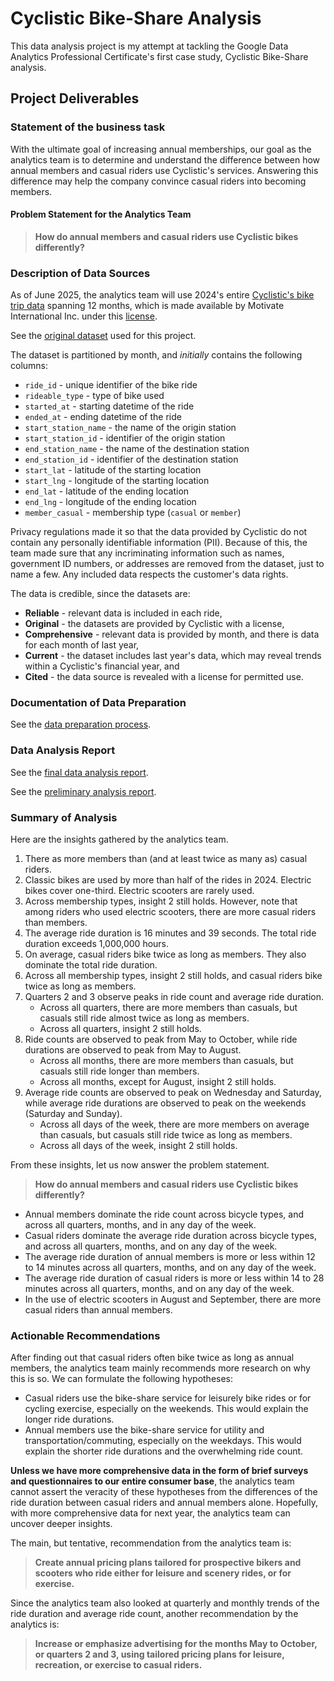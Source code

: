 # Cyclistic Bike-Share Analysis

This data analysis project is my attempt at tackling the Google Data Analytics Professional Certificate's first case study, Cyclistic Bike-Share analysis.

## Project Deliverables

### Statement of the business task

With the ultimate goal of increasing annual memberships, our goal as the analytics team is to determine and understand the difference between how annual members and casual riders use Cyclistic's services. Answering this difference may help the company convince casual riders into becoming members.

#### Problem Statement for the Analytics Team

> **How do annual members and casual riders use Cyclistic bikes differently?**

### Description of Data Sources

As of June 2025, the analytics team will use 2024's entire [Cyclistic's bike trip data](https://divvy-tripdata.s3.amazonaws.com/index.html) spanning 12 months, which is made available by Motivate International Inc. under this [license](https://www.divvybikes.com/data-license-agreement).

See the [original dataset](https://drive.google.com/file/d/16wliXSMBTFmEKHfyWIAZ914GubXTE1bR/view?usp=drive_link) used for this project.

The dataset is partitioned by month, and _initially_ contains the following columns:

-   `ride_id` - unique identifier of the bike ride
-   `rideable_type` - type of bike used
-   `started_at` - starting datetime of the ride
-   `ended_at` - ending datetime of the ride
-   `start_station_name` - the name of the origin station
-   `start_station_id` - identifier of the origin station
-   `end_station_name` - the name of the destination station
-   `end_station_id` - identifier of the destination station
-   `start_lat` - latitude of the starting location
-   `start_lng` - longitude of the starting location
-   `end_lat` - latitude of the ending location
-   `end_lng` - longitude of the ending location
-   `member_casual` - membership type (`casual` or `member`)

Privacy regulations made it so that the data provided by Cyclistic do not contain any personally identifiable information (PII). Because of this, the team made sure that any incriminating information such as names, government ID numbers, or addresses are removed from the dataset, just to name a few. Any included data respects the customer's data rights.

The data is credible, since the datasets are:

-   **Reliable** - relevant data is included in each ride,
-   **Original** - the datasets are provided by Cyclistic with a license,
-   **Comprehensive** - relevant data is provided by month, and there is data for each month of last year,
-   **Current** - the dataset includes last year's data, which may reveal trends within a Cyclistic's financial year, and
-   **Cited** - the data source is revealed with a license for permitted use.

### Documentation of Data Preparation

See the [data preparation process](./data_preparation.md).

### Data Analysis Report

See the [final data analysis report](./report/final_report.pdf).

See the [preliminary analysis report](./preliminary/preliminary_analysis.md).

### Summary of Analysis

Here are the insights gathered by the analytics team.

1. There as more members than (and at least twice as many as) casual riders.
2. Classic bikes are used by more than half of the rides in 2024. Electric bikes cover one-third. Electric scooters are rarely used.
3. Across membership types, insight 2 still holds. However, note that among riders who used electric scooters, there are more casual riders than members.
4. The average ride duration is 16 minutes and 39 seconds. The total ride duration exceeds 1,000,000 hours.
5. On average, casual riders bike twice as long as members. They also dominate the total ride duration.
6. Across all membership types, insight 2 still holds, and casual riders bike twice as long as members.
7. Quarters 2 and 3 observe peaks in ride count and average ride duration.
    - Across all quarters, there are more members than casuals, but casuals still ride almost twice as long as members.
    - Across all quarters, insight 2 still holds.
8. Ride counts are observed to peak from May to October, while ride durations are observed to peak from May to August.
    - Across all months, there are more members than casuals, but casuals still ride longer than members.
    - Across all months, except for August, insight 2 still holds.
9. Average ride counts are observed to peak on Wednesday and Saturday, while average ride durations are observed to peak on the weekends (Saturday and Sunday).
    - Across all days of the week, there are more members on average than casuals, but casuals still ride twice as long as members.
    - Across all days of the week, insight 2 still holds.

From these insights, let us now answer the problem statement.

> **How do annual members and casual riders use Cyclistic bikes differently?**

-   Annual members dominate the ride count across bicycle types, and across all quarters, months, and in any day of the week.
-   Casual riders dominate the average ride duration across bicycle types, and across all quarters, months, and on any day of the week.
-   The average ride duration of annual members is more or less within 12 to 14 minutes across all quarters, months, and on any day of the week.
-   The average ride duration of casual riders is more or less within 14 to 28 minutes across all quarters, months, and on any day of the week.
-   In the use of electric scooters in August and September, there are more casual riders than annual members.

### Actionable Recommendations

After finding out that casual riders often bike twice as long as annual members, the analytics team mainly recommends more research on why this is so. We can formulate the following hypotheses:

-   Casual riders use the bike-share service for leisurely bike rides or for cycling exercise, especially on the weekends. This would explain the longer ride durations.
-   Annual members use the bike-share service for utility and transportation/commuting, especially on the weekdays. This would explain the shorter ride durations and the overwhelming ride count.

**Unless we have more comprehensive data in the form of brief surveys and questionnaires to our entire consumer base**, the analytics team cannot assert the veracity of these hypotheses from the differences of the ride duration between casual riders and annual members alone. Hopefully, with more comprehensive data for next year, the analytics team can uncover deeper insights.

The main, but tentative, recommendation from the analytics team is:

> **Create annual pricing plans tailored for prospective bikers and scooters who ride either for leisure and scenery rides, or for exercise.**

Since the analytics team also looked at quarterly and monthly trends of the ride duration and average ride count, another recommendation by the analytics is:

> **Increase or emphasize advertising for the months May to October, or quarters 2 and 3, using tailored pricing plans for leisure, recreation, or exercise to casual riders.**
